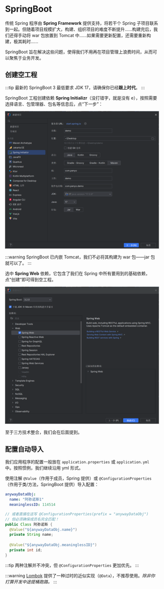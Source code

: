 # SpringBoot

传统 Spring 程序由 **Spring Framework** 提供支持，将若干个 Spring 子项目联系到一起。但随着项目规模扩大，构建、组织项目的难度不断提升......构建完后，我们还得手动将 war 包放置到 Tomcat 中......如果需要更新配置，还需要重新构建，极其耗时......

SpringBoot 旨在解决这些问题，使得我们不用再在项目管理上浪费时间，从而可以聚焦于业务开发。

## 创建空工程

:::tip
最新的 SpringBoot 3 最低要求 JDK 17，请确保你已经**跟上时代**。
:::

SpringBoot 工程创建依赖 **Spring Initializr**（没打错字，就是没有 e），按照需要选择语言、包管理器、包名等信息后，点“下一步”：

![image-20231211194457268](assets/image-20231211194457268.png)

:::warning
SpringBoot 已内嵌 Tomcat，我们不必将其构建为 war 包——jar 包就可以了。
:::

选中 **Spring Web** 依赖，它包含了我们在 Spring 中所有要用到的基础依赖，点“创建”即可得到空工程。

![image-20231211194741680](assets/image-20231211194741680.png)

至于三方技术整合，我们会在后面提到。

## 配置自动导入

我们应用程序的配置一般放在 `application.properties` 或 `application.yml` 中。按照惯例，我们继续沿用 yml 形式。

使用注解 `@Value`（作用于成员，Spring 提供）或 `@ConfigurationProperties`（作用于类/方法，SpringBoot 提供）导入配置：

```yml
anywayDataObj:
  name: "阿弥诺斯1"
  meaninglessID: 114514
```

```java
// 或者直接在这写 @ConfigurationProperties(prefix = "anywayDataObj")
// 但必须确保成员名完全匹配！
public Class 阿弥诺斯 {
  @Value("${anywayDataObj.name}")
  private String name;

  @Value("${anywayDataObj.meaninglessID}")
  private int id;
}
```

:::tip
两种注解并不冲突，但 `@ConfigurationProperties` 更加优先。
:::

:::warning
[Lombok](https://zhuanlan.zhihu.com/p/272516657) 提供了一种过时的近似实现（`@Data`），不推荐使用。_除非你打算开发中途提桶跑路。_
:::
